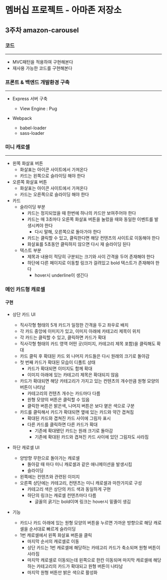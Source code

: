 # 멤버십 프로젝트 -  아마존 저장소

## 3주차 amazon-carousel
### 코드
---
- MVC패턴을 적용하여 구현해본다
- 재사용 가능한 코드를 구현해본다

### 프론트 & 백엔드 개발환경 구축
---
- Express 서버 구축
    - View Engine : Pug

- Webpack
    - babel-loader
    - sass-loader
    
### 미니 캐로셀
---
- 왼쪽 화살표 버튼
    - 화살표는 아이콘 사이트에서 가져온다
    - 카드는 왼쪽으로 슬라이딩 해야 한다
- 오른쪽 화살표 버튼
    - 화살표는 아이콘 사이트에서 가져온다
    - 카드는 오른쪽으로 슬라이딩 해야 한다
- 카드
    - 슬라이딩 부분
        - 카드는 정지되었을 때 한번에 하나의 카드만 보여주어야 한다
        - 카드는 매 3초마다 오른쪽 화살표 버튼을 눌렀을 때와 동일한 이벤트를 발생시켜야 한다
            - 다시 말해, 오른쪽으로 돌아가야 한다
        - 카드는 클릭할 수 있고, 클릭한다면 해당 컨텐츠의 사이트로 이동해야 한다
        - 화살표를 5초동안 클릭하지 않으면 다시 재 슬라이딩 된다
    - 텍스트 부분
        - 제목과 내용이 적당히 구분되는 크기와 사이 간격을 두어 존재해야 한다
        - 하단에 다른 페이지로 이동할 링크가 걸려있고 bold 텍스트가 존재해야 한다
            - hover시 underline이 생긴다
     
### 메인 카드형 캐로셀
#### 구현
- 상단 카드 UI
    - 직사각형 형태의 5개 카드가 일정한 간격을 두고 좌우로 배치
    - 각 카드 중앙에 이미지가 있고, 이미지 아래에 카테고리 제목이 위치
    - 각 카드는 클릭할 수 있고, 클릭하면 카드가 확대
    - 직사각형 형태의 카드 영역 어떤 곳(이미지, 카테고리 제목 포함)을 클릭해도 확대
    - 카드 클릭 후 확대된 카드 외 나머지 카드들은 다시 원래의 크기로 돌아감
    - 첫 번째 카드가 확대된 모습이 디폴트 상태
        - 카드가 확대되면 이미지도 함께 확대
        - 이미지 아래에 있는 카테고리 제목은 확대되지 않음
    - 카드가 확대되면 해당 카테고리가 가지고 있는 컨텐츠의 개수만큼 원형 모양의 버튼이 나타남
        - 카테고리의 컨텐츠 개수는 카드마다 다름
        - 원형 모양의 버튼은 클릭할 수 있음
        - 클릭한 버튼은 밝은색, 나머지 버튼은 보다 옅은 색으로 구분
    - 카드를 클릭해서 카드가 확대되면 옆에 있는 카드와 약간 겹쳐짐
        - 확대된 카드와 겹쳐진 카드 사이에 그림자 표시
        - 다른 카드를 클릭하면 다른 카드가 확대
            - 기존에 확대됐던 카드는 원래 크기로 돌아감
            - 기존에 확대된 카드와 겹쳐진 카드 사이에 있던 그림자도 사라짐

- 하단 캐로셀 UI
    - 양방향 무한으로 돌아가는 캐로셀
        - 돌아갈 때 마다 미니 캐로셀과 같은 애니메이션을 발생시킴
        - 슬라이딩
    - 왼쪽에는 컨텐츠와 관련된 이미지
    - 오른쪽 상단에는 카테고리, 컨텐츠는 미니 캐로셀과 마찬가지로 구성
        - 카테고리 색은 상단의 카드 색과 동일하게 구현
        - 하단의 링크는 캐로셀 컨텐츠마다 다름
            - 글꼴의 굵기는 bold이며 링크는 hover시 밑줄이 생김
            
- 기능
    - 카드나 카드 아래에 있는 원형 모양의 버튼을 누르면 가까운 방향으로 해당 캐로셀을 순서대로 빠르게 슬라이딩
    - 1번 캐로셀에서 왼쪽 화살표 버튼을 클릭
        - 마지막 순서의 캐로셀로 이동
        - 상단 카드는 1번 캐로셀에 해당하는 카테고리 카드가 축소되며 원형 버튼이 사라짐
        - 마지막 캐로셀로 이동되는데 왼쪽으로 한칸 이동되며 마지막 캐로셀에 해당하는 카테고리의 카드가 확대되고 원형 버튼이 나타남
        - 마지막 원형 버튼만 밝은 색으로 활성화
